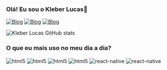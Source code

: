 ### Olá! Eu sou o Kleber Lucas👋
[![Blog](https://img.shields.io/badge/YouTube-FF0000?style=for-the-badge&logo=youtube&logoColor=white)](https://www.youtube.com/KleberLucasDeveloper)
[![Blog](https://img.shields.io/badge/Instagram-E4405F?style=for-the-badge&logo=instagram&logoColor=white)](https://instagram.com/klebersilva1898)
[![Blog](https://img.shields.io/badge/LinkedIn-0077B5?style=for-the-badge&logo=linkedin&logoColor=white)](https://www.linkedin.com/in/kleberlucasdev/)


![Kleber Lucas GitHub stats](https://github-readme-stats.vercel.app/api?username=klebersilvars&show_icons=true&theme=radical)

### O que eu mais uso no meu dia a dia?
<div style="display: inline_block">

  <img align="center" alt="html5" src="https://img.shields.io/badge/HTML5-E34F26?style=for-the-badge&logo=html5&logoColor=white" />
  <img align="center" alt="html5" src="https://img.shields.io/badge/CSS3-1572B6?style=for-the-badge&logo=css3&logoColor=white" />
  <img align="center" alt="html5" src="https://img.shields.io/badge/JavaScript-F7DF1E?style=for-the-badge&logo=javascript&logoColor=black" />
  <img align="center" alt="html5" src="https://img.shields.io/badge/React-20232A?style=for-the-badge&logo=react&logoColor=61DAFB" />
  <img align="center" alt="react-native" src="https://img.shields.io/badge/React_Native-20232A?style=for-the-badge&logo=react&logoColor=61DAFB"/>
  <img align="center" alt="react-native" src="https://img.shields.io/badge/Bootstrap-563D7C?style=for-the-badge&logo=bootstrap&logoColor=white"/>
  
  
</div>



